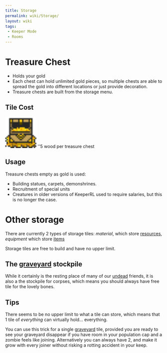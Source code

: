 ```yaml
---
title: Storage
permalink: wiki/Storage/
layout: wiki
tags:
 - Keeper Mode
 - Rooms
---
```


Treasure Chest
==============

-   Holds your gold
-   Each chest can hold unlimited gold pieces, so multiple chests are
    able to spread the gold into different locations or just provide
    decoration.
-   Treasure chests are built from the storage menu.

Tile Cost
---------

<img src="treasurydeco.png" title="fig:treasurydeco.png" alt="treasurydeco.png" width="100" />
''5 wood per treasure chest

Usage
-----

Treasure chests empty as gold is used:

-   Building statues, carpets, demonshrines.
-   Recruitment of special units
-   Creatures in older versions of KeeperRL used to require salaries,
    but this is no longer the case.

Other storage
=============

There are currently 2 types of storage tiles: *material*, which store
[resources](:Resources "wikilink"), *equipment* which store
[items](/keeperrl_wiki/Category%3AItems "wikilink")

Storage tiles are free to build and have no upper limit.

The [graveyard](:Graveyard "wikilink") stockpile
------------------------------------------------

While it certainly is the resting place of many of our
[undead](:Traits#Undead "wikilink") friends, it is also a the stockpile
for corpses, which means you should always have free tile for the lovely
bones.

Tips
----

There seems to be no upper limit to what a tile can store, which means
that 1 tile of *everything* can virtually hold... everything.

You can use this trick for a single [graveyard](:Graveyard "wikilink")
tile, provided you are ready to see your graveyard disappear if you have
room in your population cap and a zombie feels like joining.
Alternatively you can always have 2, and make it grow with every joiner
without risking a rotting accident in your keep.
